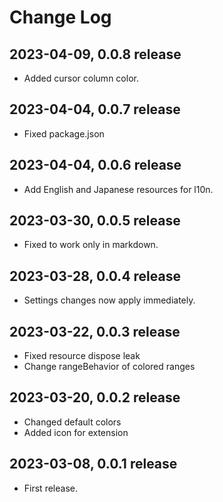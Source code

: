 # Change Log

## 2023-04-09, 0.0.8 release

- Added cursor column color.

## 2023-04-04, 0.0.7 release

- Fixed package.json

## 2023-04-04, 0.0.6 release

- Add English and Japanese resources for l10n.

## 2023-03-30, 0.0.5 release

- Fixed to work only in markdown.

## 2023-03-28, 0.0.4 release

- Settings changes now apply immediately.

## 2023-03-22, 0.0.3 release

- Fixed resource dispose leak
- Change rangeBehavior of colored ranges

## 2023-03-20, 0.0.2 release

- Changed default colors
- Added icon for extension

## 2023-03-08, 0.0.1 release

- First release.
